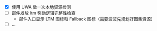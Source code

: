 - [x] 使用 UWA 做一次本地资源检测
- [ ] 邮件发放 ltm 奖励逻辑完整性检查
	- 邮件入口显示 LTM 图标和 Fallback 图标（需要波波先规划好图集资源）
- [ ] ...